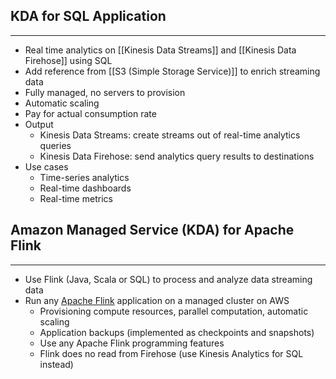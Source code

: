 ## KDA for SQL Application
---
- Real time analytics on [[Kinesis Data Streams]] and [[Kinesis Data Firehose]] using SQL
- Add reference from [[S3 (Simple Storage Service)]] to enrich streaming data
- Fully managed, no servers to provision
- Automatic scaling
- Pay for actual consumption rate
- Output
	- Kinesis Data Streams: create streams out of real-time analytics queries
	- Kinesis Data Firehose: send analytics query results to destinations
- Use cases
	- Time-series analytics
	- Real-time dashboards
	- Real-time metrics

## Amazon Managed Service (KDA) for Apache Flink
---
- Use Flink (Java, Scala or SQL) to process and analyze data streaming data
- Run any [Apache Flink](https://flink.apache.org/) application on a managed cluster on AWS
	- Provisioning compute resources, parallel computation, automatic scaling
	- Application backups (implemented as checkpoints and snapshots)
	- Use any Apache Flink programming features
	- Flink does no read from Firehose (use Kinesis Analytics for SQL instead)